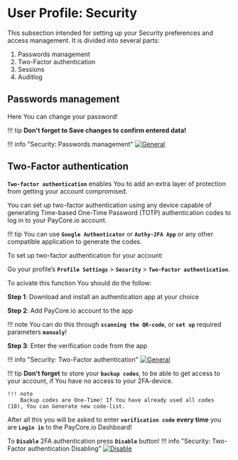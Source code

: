 # User Profile: Security

This subsection intended for setting up your Security preferences and access management.
It is divided into several parts:

1. Passwords management
2. Two-Factor authentication
3. Sessions
4. Auditlog


## Passwords management

Here You can change your password!

!!! tip
    **Don't forget to Save changes to confirm entered data!**

!!! info "Security: Passwords management"
    [![General](../images/security1.png)](../images/security1.png)



## Two-Factor authentication


**```Two-factor authentication```** enables You to add an extra layer of protection from getting your account compromised.

 You can set up two-factor authentication using any device capable of generating Time-based One-Time Password (TOTP) authentication codes to log in to your PayCore.io account. 
 

!!! tip
    You can use **```Google Authenticator```** or **```Authy-2FA App```** or any other compatible application to generate the codes.


To set up two-factor authentication for your account:

Go your profile’s **```Profile Settings```** > **```Security```** > **```Two-Factor authentication```**.

To acivate this function You should do the follow:

**Step 1**: Download and install an authentication app at your choice

**Step 2**: Add PayCore.io account to the app
    
!!! note
    You can do this through **```scanning the QR-code```**, or **```set up```** required parameters **```manualy```**!

**Step 3**: Enter the verification code from the app


!!! info "Security: Two-Factor authentication"
    [![General](../images/security2.png)](../images/security2.png)


!!! tip
    **Don't forget** to store your **```backup codes```**, to be able to get access to your account, if You have no access to your 2FA-device.
    
    !!! note
        Backup codes are One-Time! If You have already used all codes (10), You can Generate new code-list.


After all this you will be asked  to enter **```verification code```** **every time** you are **```Login in```** to the PayCore.io Dashboard!


To **```Disable```** 2FA authentication press **```Disable```** button!
!!! info "Security: Two-Factor authentication Disabling"
    [![Disable](../images/security-2fa-disable.png)](../images/security-2fa-disable.png)
